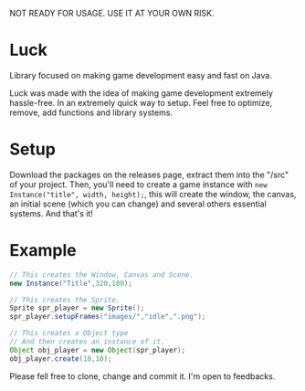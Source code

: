NOT READY FOR USAGE. USE IT AT YOUR OWN RISK.

# Luck

Library focused on making game development easy and fast on Java.

Luck was made with the idea of making game development extremely hassle-free. In an extremely quick way to setup.
Feel free to optimize, remove, add functions and library systems.

# Setup

Download the packages on the releases page, extract them into the "/src" of your project. Then, you'll need to create
a game instance with ```new Instance("title", width, height);```, this will create the window, the
canvas, an initial scene (which you can change) and several others essential systems. And that's it!

# Example

```java
// This creates the Window, Canvas and Scene.
new Instance("Title",320,180);

// This creates the Sprite.
Sprite spr_player = new Sprite();
spr_player.setupFrames("images/","idle",".png");

// This creates a Object type
// And then creates an instance of it.
Object obj_player = new Object(spr_player);
obj_player.create(10,10);
```

Please fell free to clone, change and commit it. I'm open to feedbacks.
